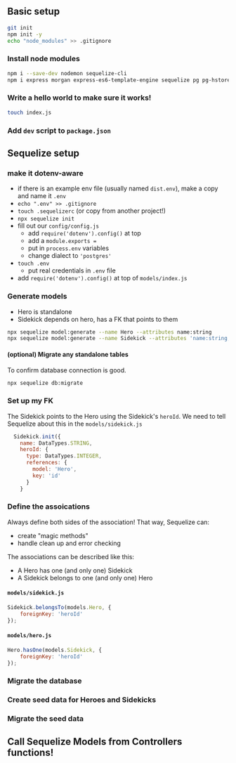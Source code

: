 ## Basic setup
```sh
git init
npm init -y
echo "node_modules" >> .gitignore
```

### Install node modules

```sh
npm i --save-dev nodemon sequelize-cli
npm i express morgan express-es6-template-engine sequelize pg pg-hstore dotenv
```

### Write a hello world to make sure it works!

```sh
touch index.js
```

### Add `dev` script to `package.json`

## Sequelize setup

### make it dotenv-aware

- if there is an example env file (usually named `dist.env`), make a copy and name it `.env`
- `echo ".env" >> .gitignore`
- `touch .sequelizerc` (or copy from another project!)
- `npx sequelize init`
- fill out our `config/config.js`
    - add `require('dotenv').config()` at top
    - add a `module.exports = `
    - put in `process.env` variables
    - change dialect to `'postgres'`
- `touch .env`
    - put real credentials in `.env` file
- add `require('dotenv').config()` at top of `models/index.js`

### Generate models

- Hero is standalone
- Sidekick depends on hero, has a FK that points to them

```sh
npx sequelize model:generate --name Hero --attributes name:string
npx sequelize model:generate --name Sidekick --attributes 'name:string,heroId:integer'
```

#### (optional) Migrate any standalone tables

To confirm database connection is good.

```sh
npx sequelize db:migrate
```


### Set up my FK

The Sidekick points to the Hero using the Sidekick's `heroId`.
We need to tell Sequelize about this in the `models/sidekick.js`

```js
  Sidekick.init({
    name: DataTypes.STRING,
    heroId: {
      type: DataTypes.INTEGER,
      references: {
        model: 'Hero',
        key: 'id'
      }
    }
```

### Define the assoications

Always define both sides of the association!
That way, Sequelize can:

- create "magic methods"
- handle clean up and error checking

The associations can be described like this:

- A Hero has one (and only one) Sidekick
- A Sidekick belongs to one (and only one) Hero

#### `models/sidekick.js`

```js
Sidekick.belongsTo(models.Hero, {
    foreignKey: 'heroId'
});
```

#### `models/hero.js`

```js
Hero.hasOne(models.Sidekick, {
    foreignKey: 'heroId'
});
```

### Migrate the database

### Create seed data for Heroes and Sidekicks

### Migrate the seed data

## Call Sequelize Models from Controllers functions!